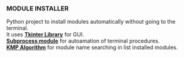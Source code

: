 ### MODULE INSTALLER
Python project to install modules automatically without going to the terminal. <br>
It uses <b><a href=https://docs.python.org/3/library/tkinter.html>Tkinter Library</a></b> for GUI.<br>
<b><a href=https://docs.python.org/2/library/subprocess.html>Subprocess module</a></b> for autoamation of terminal procedures.<br>
<b><a href=https://www.geeksforgeeks.org/kmp-algorithm-for-pattern-searching/>KMP Algorithm</a></b> for module name searching in list installed modules.


